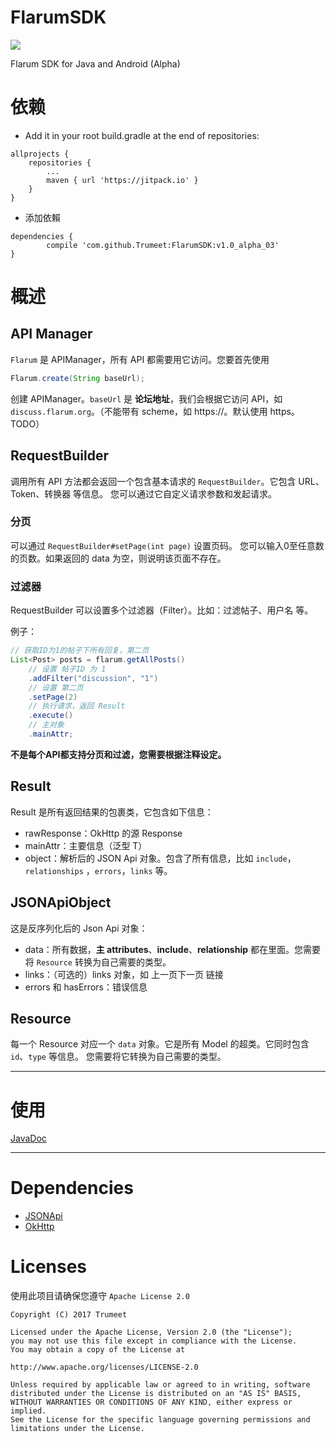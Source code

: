 # FlarumSDK

[![](https://jitpack.io/v/Trumeet/FlarumSDK.svg)](https://jitpack.io/#Trumeet/FlarumSDK)

Flarum SDK for Java and Android (Alpha)

# 依赖

* Add it in your root build.gradle at the end of repositories:
```
allprojects {
    repositories {
        ...
        maven { url 'https://jitpack.io' }
    }
}
```

* 添加依賴

```
dependencies {
        compile 'com.github.Trumeet:FlarumSDK:v1.0_alpha_03'
}
```

# 概述

## API Manager

`Flarum` 是 APIManager，所有 API 都需要用它访问。您要首先使用
```java
Flarum.create(String baseUrl);
```
创建 APIManager。`baseUrl` 是 **论坛地址**，我们会根据它访问 API，如 `discuss.flarum.org`。（不能带有 scheme，如 https://。默认使用 https。TODO）

## RequestBuilder

调用所有 API 方法都会返回一个包含基本请求的 `RequestBuilder`。它包含 URL、Token、转换器 等信息。
您可以通过它自定义请求参数和发起请求。

### 分页
可以通过 `RequestBuilder#setPage(int page)` 设置页码。
您可以输入0至任意数的页数。如果返回的 data 为空，则说明该页面不存在。

### 过滤器

RequestBuilder 可以设置多个过滤器（Filter）。比如：过滤帖子、用户名 等。

例子：
```java
// 获取ID为1的帖子下所有回复，第二页
List<Post> posts = flarum.getAllPosts()
    // 设置 帖子ID 为 1
    .addFilter("discussion", "1")
    // 设置 第二页
    .setPage(2)
    // 执行请求，返回 Result
    .execute()
    // 主对象
    .mainAttr;
```

**不是每个API都支持分页和过滤，您需要根据注释设定。**

## Result

Result 是所有返回结果的包裹类，它包含如下信息：
* rawResponse：OkHttp 的源 Response
* mainAttr：主要信息（泛型 T）
* object：解析后的 JSON Api 对象。包含了所有信息，比如 `include`，`relationships` ，`errors`，`links` 等。

## JSONApiObject
这是反序列化后的 Json Api 对象：
* data：所有数据，**主 attributes**、**include**、**relationship** 都在里面。您需要将 `Resource` 转换为自己需要的类型。
* links：（可选的）links 对象，如 上一页下一页 链接
* errors 和 hasErrors：错误信息

## Resource
每一个 Resource 对应一个 `data` 对象。它是所有 Model 的超类。它同时包含 `id`、`type` 等信息。
您需要将它转换为自己需要的类型。

-----

# 使用

[JavaDoc](https://jitpack.io/com/github/Trumeet/FlarumSDK/v1.0_alpha_03/javadoc)

-----

# Dependencies

* [JSONApi](https://github.com/faogustavo/JSONApi)
* [OkHttp](http://square.github.io/okhttp/)

# Licenses
使用此项目请确保您遵守 `Apache License 2.0`
```
Copyright (C) 2017 Trumeet

Licensed under the Apache License, Version 2.0 (the "License");
you may not use this file except in compliance with the License.
You may obtain a copy of the License at

http://www.apache.org/licenses/LICENSE-2.0

Unless required by applicable law or agreed to in writing, software
distributed under the License is distributed on an "AS IS" BASIS,
WITHOUT WARRANTIES OR CONDITIONS OF ANY KIND, either express or implied.
See the License for the specific language governing permissions and
limitations under the License.
```
